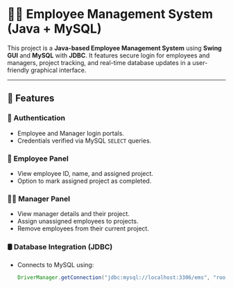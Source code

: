 # 👨‍💼 Employee Management System (Java + MySQL)

This project is a **Java-based Employee Management System** using **Swing GUI** and **MySQL** with **JDBC**. It features secure login for employees and managers, project tracking, and real-time database updates in a user-friendly graphical interface.

---

## 📌 Features

### 🔐 Authentication
- Employee and Manager login portals.
- Credentials verified via MySQL `SELECT` queries.

### 👤 Employee Panel
- View employee ID, name, and assigned project.
- Option to mark assigned project as completed.

### 🧑‍💼 Manager Panel
- View manager details and their project.
- Assign unassigned employees to projects.
- Remove employees from their current project.

### 🛢 Database Integration (JDBC)
- Connects to MySQL using:
  ```java
  DriverManager.getConnection("jdbc:mysql://localhost:3306/ems", "root", "1234");
